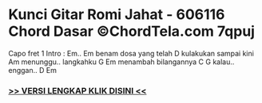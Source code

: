 
 # Kunci Gitar Romi Jahat - 606116 Chord Dasar ©ChordTela.com 7qpuj


Capo fret 1 Intro : Em.. Em benam dosa yang telah D kulakukan sampai kini Am menunggu.. langkahku G Em menambah bilangannya C G kalau.. enggan.. D Em

###  <a href="https://shortlighzx.web.app?sq=Kunci Gitar Romi Jahat - 606116 Chord Dasar ©ChordTela.com"> >> VERSI LENGKAP KLIK DISINI << </a>
